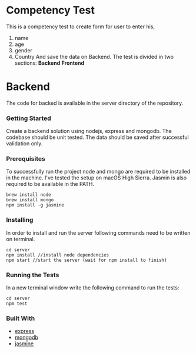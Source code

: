 # Competency Test

This is a competency test to create form for user to enter his,

 1. name
 2. age
 3. gender
 4. Country
And save the data on Backend.
The test is divided in two sections:
**Backend**
**Frontend**

# Backend

The code for backed is available in the server directory of the repository.

### Getting Started
Create a backend solution using nodejs, express and mongodb.
The codebase should be unit tested.
The data should be saved after successful validation only.

### Prerequisites
To successfully run the project node and mongo are required to be installed in the machine.
I've tested the setup on macOS High Sierra.
Jasmin is also required to be available in the PATH.

    brew install node
    brew install mongo
    npm install -g jasmine

### Installing
In order to install and run the server following commands need to be written on terminal.

	cd server
    npm install //install node dependencies
    npm start //start the server (wait for npm install to finish)
### Running the Tests
In a new terminal window write the following command to run the tests:

    cd server
    npm test
### Built With

 - [express](https://expressjs.com/)
 - [mongodb](https://www.mongodb.com/)
 - [jasmine](https://jasmine.github.io/)